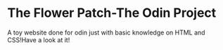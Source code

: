 # The Flower Patch-The Odin Project
A toy website done for odin just with basic knowledge on HTML and CSS!Have a look at it!
